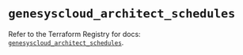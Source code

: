 # `genesyscloud_architect_schedules`

Refer to the Terraform Registry for docs: [`genesyscloud_architect_schedules`](https://registry.terraform.io/providers/mypurecloud/genesyscloud/1.70.0/docs/resources/architect_schedules).
